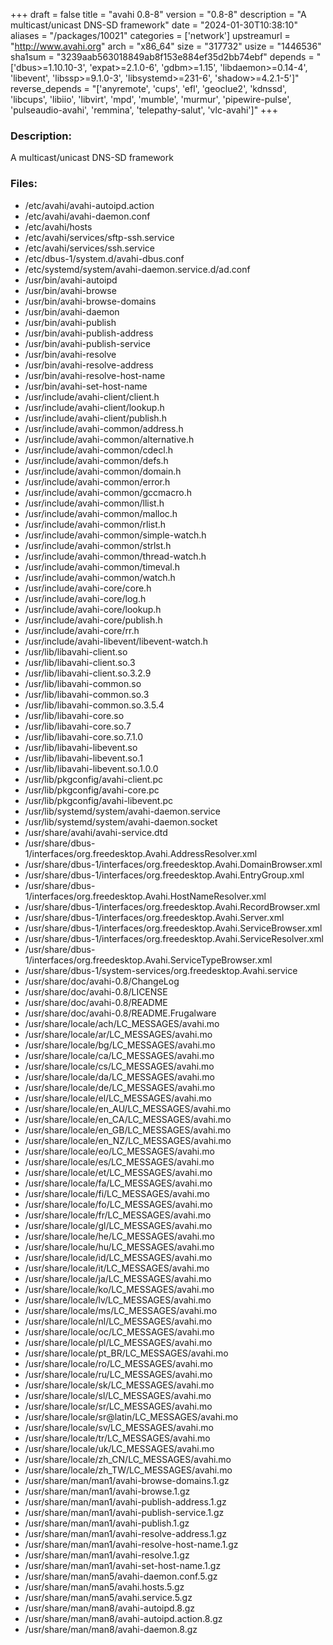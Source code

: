 +++
draft = false
title = "avahi 0.8-8"
version = "0.8-8"
description = "A multicast/unicast DNS-SD framework"
date = "2024-01-30T10:38:10"
aliases = "/packages/10021"
categories = ['network']
upstreamurl = "http://www.avahi.org"
arch = "x86_64"
size = "317732"
usize = "1446536"
sha1sum = "3239aab563018849ab8f153e884ef35d2bb74ebf"
depends = "['dbus>=1.10.10-3', 'expat>=2.1.0-6', 'gdbm>=1.15', 'libdaemon>=0.14-4', 'libevent', 'libssp>=9.1.0-3', 'libsystemd>=231-6', 'shadow>=4.2.1-5']"
reverse_depends = "['anyremote', 'cups', 'efl', 'geoclue2', 'kdnssd', 'libcups', 'libiio', 'libvirt', 'mpd', 'mumble', 'murmur', 'pipewire-pulse', 'pulseaudio-avahi', 'remmina', 'telepathy-salut', 'vlc-avahi']"
+++
### Description: 
A multicast/unicast DNS-SD framework

### Files: 
* /etc/avahi/avahi-autoipd.action
* /etc/avahi/avahi-daemon.conf
* /etc/avahi/hosts
* /etc/avahi/services/sftp-ssh.service
* /etc/avahi/services/ssh.service
* /etc/dbus-1/system.d/avahi-dbus.conf
* /etc/systemd/system/avahi-daemon.service.d/ad.conf
* /usr/bin/avahi-autoipd
* /usr/bin/avahi-browse
* /usr/bin/avahi-browse-domains
* /usr/bin/avahi-daemon
* /usr/bin/avahi-publish
* /usr/bin/avahi-publish-address
* /usr/bin/avahi-publish-service
* /usr/bin/avahi-resolve
* /usr/bin/avahi-resolve-address
* /usr/bin/avahi-resolve-host-name
* /usr/bin/avahi-set-host-name
* /usr/include/avahi-client/client.h
* /usr/include/avahi-client/lookup.h
* /usr/include/avahi-client/publish.h
* /usr/include/avahi-common/address.h
* /usr/include/avahi-common/alternative.h
* /usr/include/avahi-common/cdecl.h
* /usr/include/avahi-common/defs.h
* /usr/include/avahi-common/domain.h
* /usr/include/avahi-common/error.h
* /usr/include/avahi-common/gccmacro.h
* /usr/include/avahi-common/llist.h
* /usr/include/avahi-common/malloc.h
* /usr/include/avahi-common/rlist.h
* /usr/include/avahi-common/simple-watch.h
* /usr/include/avahi-common/strlst.h
* /usr/include/avahi-common/thread-watch.h
* /usr/include/avahi-common/timeval.h
* /usr/include/avahi-common/watch.h
* /usr/include/avahi-core/core.h
* /usr/include/avahi-core/log.h
* /usr/include/avahi-core/lookup.h
* /usr/include/avahi-core/publish.h
* /usr/include/avahi-core/rr.h
* /usr/include/avahi-libevent/libevent-watch.h
* /usr/lib/libavahi-client.so
* /usr/lib/libavahi-client.so.3
* /usr/lib/libavahi-client.so.3.2.9
* /usr/lib/libavahi-common.so
* /usr/lib/libavahi-common.so.3
* /usr/lib/libavahi-common.so.3.5.4
* /usr/lib/libavahi-core.so
* /usr/lib/libavahi-core.so.7
* /usr/lib/libavahi-core.so.7.1.0
* /usr/lib/libavahi-libevent.so
* /usr/lib/libavahi-libevent.so.1
* /usr/lib/libavahi-libevent.so.1.0.0
* /usr/lib/pkgconfig/avahi-client.pc
* /usr/lib/pkgconfig/avahi-core.pc
* /usr/lib/pkgconfig/avahi-libevent.pc
* /usr/lib/systemd/system/avahi-daemon.service
* /usr/lib/systemd/system/avahi-daemon.socket
* /usr/share/avahi/avahi-service.dtd
* /usr/share/dbus-1/interfaces/org.freedesktop.Avahi.AddressResolver.xml
* /usr/share/dbus-1/interfaces/org.freedesktop.Avahi.DomainBrowser.xml
* /usr/share/dbus-1/interfaces/org.freedesktop.Avahi.EntryGroup.xml
* /usr/share/dbus-1/interfaces/org.freedesktop.Avahi.HostNameResolver.xml
* /usr/share/dbus-1/interfaces/org.freedesktop.Avahi.RecordBrowser.xml
* /usr/share/dbus-1/interfaces/org.freedesktop.Avahi.Server.xml
* /usr/share/dbus-1/interfaces/org.freedesktop.Avahi.ServiceBrowser.xml
* /usr/share/dbus-1/interfaces/org.freedesktop.Avahi.ServiceResolver.xml
* /usr/share/dbus-1/interfaces/org.freedesktop.Avahi.ServiceTypeBrowser.xml
* /usr/share/dbus-1/system-services/org.freedesktop.Avahi.service
* /usr/share/doc/avahi-0.8/ChangeLog
* /usr/share/doc/avahi-0.8/LICENSE
* /usr/share/doc/avahi-0.8/README
* /usr/share/doc/avahi-0.8/README.Frugalware
* /usr/share/locale/ach/LC_MESSAGES/avahi.mo
* /usr/share/locale/ar/LC_MESSAGES/avahi.mo
* /usr/share/locale/bg/LC_MESSAGES/avahi.mo
* /usr/share/locale/ca/LC_MESSAGES/avahi.mo
* /usr/share/locale/cs/LC_MESSAGES/avahi.mo
* /usr/share/locale/da/LC_MESSAGES/avahi.mo
* /usr/share/locale/de/LC_MESSAGES/avahi.mo
* /usr/share/locale/el/LC_MESSAGES/avahi.mo
* /usr/share/locale/en_AU/LC_MESSAGES/avahi.mo
* /usr/share/locale/en_CA/LC_MESSAGES/avahi.mo
* /usr/share/locale/en_GB/LC_MESSAGES/avahi.mo
* /usr/share/locale/en_NZ/LC_MESSAGES/avahi.mo
* /usr/share/locale/eo/LC_MESSAGES/avahi.mo
* /usr/share/locale/es/LC_MESSAGES/avahi.mo
* /usr/share/locale/et/LC_MESSAGES/avahi.mo
* /usr/share/locale/fa/LC_MESSAGES/avahi.mo
* /usr/share/locale/fi/LC_MESSAGES/avahi.mo
* /usr/share/locale/fo/LC_MESSAGES/avahi.mo
* /usr/share/locale/fr/LC_MESSAGES/avahi.mo
* /usr/share/locale/gl/LC_MESSAGES/avahi.mo
* /usr/share/locale/he/LC_MESSAGES/avahi.mo
* /usr/share/locale/hu/LC_MESSAGES/avahi.mo
* /usr/share/locale/id/LC_MESSAGES/avahi.mo
* /usr/share/locale/it/LC_MESSAGES/avahi.mo
* /usr/share/locale/ja/LC_MESSAGES/avahi.mo
* /usr/share/locale/ko/LC_MESSAGES/avahi.mo
* /usr/share/locale/lv/LC_MESSAGES/avahi.mo
* /usr/share/locale/ms/LC_MESSAGES/avahi.mo
* /usr/share/locale/nl/LC_MESSAGES/avahi.mo
* /usr/share/locale/oc/LC_MESSAGES/avahi.mo
* /usr/share/locale/pl/LC_MESSAGES/avahi.mo
* /usr/share/locale/pt_BR/LC_MESSAGES/avahi.mo
* /usr/share/locale/ro/LC_MESSAGES/avahi.mo
* /usr/share/locale/ru/LC_MESSAGES/avahi.mo
* /usr/share/locale/sk/LC_MESSAGES/avahi.mo
* /usr/share/locale/sl/LC_MESSAGES/avahi.mo
* /usr/share/locale/sr/LC_MESSAGES/avahi.mo
* /usr/share/locale/sr@latin/LC_MESSAGES/avahi.mo
* /usr/share/locale/sv/LC_MESSAGES/avahi.mo
* /usr/share/locale/tr/LC_MESSAGES/avahi.mo
* /usr/share/locale/uk/LC_MESSAGES/avahi.mo
* /usr/share/locale/zh_CN/LC_MESSAGES/avahi.mo
* /usr/share/locale/zh_TW/LC_MESSAGES/avahi.mo
* /usr/share/man/man1/avahi-browse-domains.1.gz
* /usr/share/man/man1/avahi-browse.1.gz
* /usr/share/man/man1/avahi-publish-address.1.gz
* /usr/share/man/man1/avahi-publish-service.1.gz
* /usr/share/man/man1/avahi-publish.1.gz
* /usr/share/man/man1/avahi-resolve-address.1.gz
* /usr/share/man/man1/avahi-resolve-host-name.1.gz
* /usr/share/man/man1/avahi-resolve.1.gz
* /usr/share/man/man1/avahi-set-host-name.1.gz
* /usr/share/man/man5/avahi-daemon.conf.5.gz
* /usr/share/man/man5/avahi.hosts.5.gz
* /usr/share/man/man5/avahi.service.5.gz
* /usr/share/man/man8/avahi-autoipd.8.gz
* /usr/share/man/man8/avahi-autoipd.action.8.gz
* /usr/share/man/man8/avahi-daemon.8.gz
